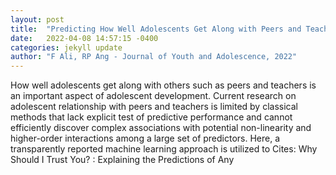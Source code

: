```yaml
---
layout: post
title:  "Predicting How Well Adolescents Get Along with Peers and Teachers: A Machine Learning Approach"
date:   2022-04-08 14:57:15 -0400
categories: jekyll update
author: "F Ali, RP Ang - Journal of Youth and Adolescence, 2022"
---
```

How well adolescents get along with others such as peers and teachers is an important aspect of adolescent development. Current research on adolescent relationship with peers and teachers is limited by classical methods that lack explicit test of predictive performance and cannot efficiently discover complex associations with potential non-linearity and higher-order interactions among a large set of predictors. Here, a transparently reported machine learning approach is utilized to Cites:   Why Should I Trust You? : Explaining the Predictions of Any